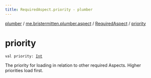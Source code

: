 ```yaml
---
title: RequiredAspect.priority - plumber
---
```


[plumber](../../index.html) / [me.bristermitten.plumber.aspect](../index.html) / [RequiredAspect](index.html) / [priority](./priority.html)

# priority

`val priority: `[`Int`](https://kotlinlang.org/api/latest/jvm/stdlib/kotlin/-int/index.html)

The priority for loading in relation to other required Aspects. Higher priorities load first.

